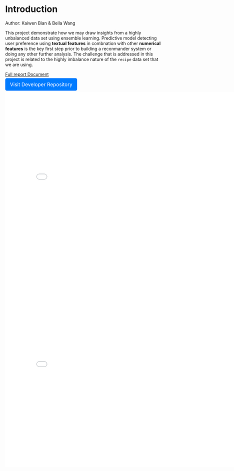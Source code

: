 # Introduction
Author: Kaiwen Bian & Bella Wang

This project demonstrate how we may draw insights from a highly unbalanced data set using ensemble learning. Predictive model detecting user preference using **textual features** in combnation with other **numerical features** is the key first step prior to building a reconmander system or doing any other further analysis. The challenge that is addressed in this project is related to the highly imbalance nature of the `recipe` data set that we are using.

[Full report Document](assets/report.pdf)

<a href="https://github.com/KevinBian107/ensemble_imbalance_data" style="background-color: #007bff; color: white; padding: 10px 15px; text-decoration: none; border-radius: 5px; font-size: 16px;">Visit Developer Repository</a>

<iframe
  src="assets/per.html"
  width="800"
  height="600"
  frameborder="0"
></iframe>


<iframe
  src="assets/feature.html"
  width="800"
  height="600"
  frameborder="0"
></iframe>